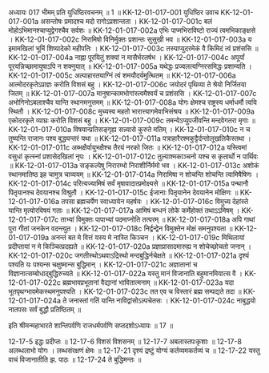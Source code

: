 अध्यायः 017
भीमम् प्रति युधिष्ठिरवचनम् ॥ 1 ॥
KK-12-01-017-001	युधिष्ठिर उवाच 
KK-12-01-017-001a	असन्तोषः प्रमादश्च मदो रागोऽप्रशान्तता ।
KK-12-01-017-001c	बलं मोहोऽभिमानश्चाप्युद्वेगश्चैव सर्वशः ॥
KK-12-01-017-002a	एभिः पाप्मभिराविष्टो राज्यं त्वमभिकाङ्क्षसे ।
KK-12-01-017-002c	निरामिषो विनिर्मुक्तः प्रशान्तः सुसुखी भव ॥
KK-12-01-017-003a	य इमामखिलां भूमिं शिष्यादेको महीपतिः ।
KK-12-01-017-003c	तस्याप्युदरमेकं वै किमिदं त्वं प्रशंससि ॥
KK-12-01-017-004a	नाह्ना पूरयितुं शक्यां न मासैर्भरतर्षभ ।
KK-12-01-017-004c	अपूर्यां पूरयन्निच्छामायुषाऽपि न शक्नुयात् ॥
KK-12-01-017-005a	यथेद्धः प्रज्वलत्यग्निरसमिद्धः प्रशाम्यति ।
KK-12-01-017-005c	अल्पाहारतयाग्निं त्वं शमयौदर्यमुत्थितम् ॥
KK-12-01-017-006a	आत्मोदरकृतेऽप्राज्ञः करोति विशसं बहु ।
KK-12-01-017-006c	जयोदरं पृथिव्या ते श्रेयो निर्जितया जितम् ॥
KK-12-01-017-007a	मानुषान्कामभोगांस्त्वमैश्वर्यं च प्रशंससि ।
KK-12-01-017-007c	अभोगिनोऽबलाश्चैव यान्ति स्थानमनुत्तमम् ॥
KK-12-01-017-008a	योगः क्षेमश्च राष्ट्रस्य धर्माधर्मौ त्वयि स्थितौ ।
KK-12-01-017-008c	मुच्यस्व महतो भारात्त्यागमेवाभिसंश्रय ॥
KK-12-01-017-009a	एकोदरकृते व्याघ्रः करोति विशसं बहु ।
KK-12-01-017-009c	तमन्येऽप्युपजीवन्ति मन्दवेगतरा मृगाः ॥
KK-12-01-017-010a	विषयान्प्रतिसङ्गृह्य सन्न्यासे कुरुते मतिम् ।
KK-12-01-017-010c	न च तुष्यन्ति राजानः पश्य बुद्ध्यन्तरं यथा ॥
KK-12-01-017-011a	पत्राहारैरश्मकुट्टैर्दन्तोलूखलिकैस्तथा ।
KK-12-01-017-011c	अब्भक्षैर्वायुभक्षैश्च तैरयं नरको जितः ॥
KK-12-01-017-012a	यस्त्विमां वसुधां कृत्स्नां प्रशासेदखिलां नृपः ।
KK-12-01-017-012c	तुल्याश्मकाञ्चनो यश्च स कृतार्थो न पार्थिवः ॥
KK-12-01-017-013a	सङ्कल्पेषु निरारम्भो निराशीर्निर्ममो भव ।
KK-12-01-017-013c	अशोकं स्थानमातिष्ठ इह चामुत्र चाव्ययम् ॥
KK-12-01-017-014a	निरामिषा न शोचन्ति शोचन्ति त्वामिषैषिणः ।
KK-12-01-017-014c	परित्यज्यामिषं सर्वं मृषावादात्प्रमोक्ष्यसे ॥
KK-12-01-017-015a	पन्थानौ पितृयानश्च देवयानश्च विश्रुतौ ।
KK-12-01-017-015c	ईजानाः पितृयानेन देवयानेन मोक्षिणः ॥
KK-12-01-017-016a	तपसा ब्रह्मचर्येण स्वाध्यायेन महर्षयः ।
KK-12-01-017-016c	विमुच्य देहांस्ते यान्ति मृत्योरविषयं गताः ॥
KK-12-01-017-017a	आमिषं बन्धनं लोके कर्मेहोक्तं तथाऽऽमिषम् ।
KK-12-01-017-017c	ताभ्यां विमुक्तः पापाभ्यां पदमाप्नोति तत्परम् ॥
KK-12-01-017-018a	अपि गाथां पुरा गीतां जनकेन वदन्त्युत ।
KK-12-01-017-018c	निर्द्वन्द्वेन विमुक्तेन मोक्षं समनुपश्यता ॥
KK-12-01-017-019a	अनन्तं बत मे वित्तं यस्य मे नास्ति किञ्चन ।
KK-12-01-017-019c	मिथिलायां प्रदीप्तायां न मे किञ्चित्प्रदह्यते ॥
KK-12-01-017-020a	प्रज्ञाप्रासादमारुह्य न शोचेच्छोचतो जनान् ।
KK-12-01-017-020c	जगतीस्थोऽथवाऽद्रिस्थो मन्दबुद्धिर्नचेक्षते ॥
KK-12-01-017-021a	दृश्यं पश्यति यः पश्यन्स चक्षुष्मान्स बुद्धिमान् ।
KK-12-01-017-021c	अज्ञातानां च विज्ञानात्सम्बोधाद्बुद्धिरुच्यते ॥
KK-12-01-017-022a	यस्तु मानं विजानाति बहुमानमियात्स वै ।
KK-12-01-017-022c	ब्रह्मभावप्रभूतानां वैद्यानां भावितात्मनाम् ॥
KK-12-01-017-023a	यदा भूतपृथग्भावमेकस्थमनुपश्यति ।
KK-12-01-017-023c	तत एव च विस्तारं ब्रह्म सम्पद्यते तदा ॥
KK-12-01-017-024a	ते जनास्तां गतिं यान्ति नाविद्वांसोऽल्पचेतसः ।
KK-12-01-017-024c	नाबुद्धयो नातपसः सर्वं बुद्धौ प्रतिष्ठितम् ॥ 

इति श्रीमन्महाभारते शान्तिपर्वणि राजधर्मपर्वणि सप्तदशोऽध्यायः ॥ 17 ॥

12-17-5 इद्धः प्रदीप्तः ॥ 12-17-6 विशसं विशसनम् ॥ 12-17-7 अबलास्तपःकृशाः ॥ 12-17-8 अलब्धलाभो योगः । लब्धसंरक्षणं क्षेमः ॥ 12-17-21 दृश्यं द्रष्टुं योग्यं कर्तव्यमकर्तव्यं च ॥ 12-17-22 यस्तु वाचं विजानातीति झ. पाठः ॥ 12-17-24 ते बुद्धिमन्तः ॥
